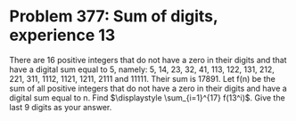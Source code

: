 # Problem 377: Sum of digits, experience 13
There are 16 positive integers that do not have a zero in their digits
and that have a digital sum equal to 5, namely: 5, 14, 23, 32, 41, 113,
122, 131, 212, 221, 311, 1112, 1121, 1211, 2111 and 11111. Their sum is
17891. Let f(n) be the sum of all positive integers that do not have a
zero in their digits and have a digital sum equal to n. Find
\$\\displaystyle \\sum\_{i=1}\^{17} f(13\^i)\$. Give the last 9 digits
as your answer.
